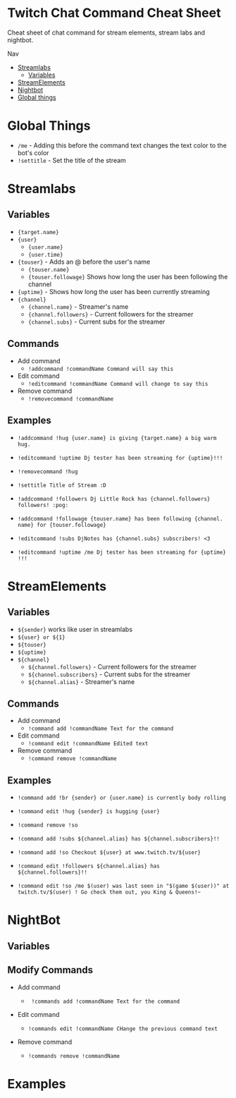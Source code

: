 # Twitch Chat Command Cheat Sheet
Cheat sheet of chat command for stream elements, stream labs and nightbot. 

Nav
* [Streamlabs](#streamlabs)
    * [Variables](#streamlabs#variables)
* [StreamElements](#streamElements)
* [Nightbot](#nightbot)
* [Global things](#global-things)

# Global Things
* ``` /me ``` - Adding this before the command text changes the text color to the bot's color
* ``` !settitle ``` - Set the title of the stream

# Streamlabs

## Variables
* ``` {target.name} ```
* ``` {user} ```
    * ``` {user.name} ```
    * ``` {user.time} ```
* ``` {touser} ``` - Adds an @ before the user's name
    * ``` {touser.name} ```
    * ``` {touser.followage} ``` Shows how long the user has been following the channel
* ``` {uptime} ``` - Shows how long the user has been currently streaming
* ``` {channel} ```
    * ``` {channel.name} ``` - Streamer's name
    * ``` {channel.followers} ``` - Current followers for the streamer
    * ``` {channel.subs} ``` - Current subs for the streamer
		

## Commands
* Add command
    * ```!addcommand !commandName Command will say this ```
* Edit command
    * ``` !editcommand !commandName Command will change to say this ```
* Remove command
    * ``` !removecommand !commandName ```

## Examples
* ``` !addcommand !hug {user.name} is giving {target.name} a big warm  hug. ```

* ``` !editcommand !uptime Dj tester has been streaming for {uptime}!!! ```
	
* ``` !removecommand !hug ```
	
* ``` !settitle Title of Stream :D ```

* ``` !addcommand !followers Dj Little Rock has {channel.followers}  followers! :pog: ```

* ``` !addcommand !followage {touser.name} has been following {channel. name} for {touser.followage} ```

* ``` !editcommand !subs DjNotes has {channel.subs} subscribers! <3 ```

* ``` !editcommand !uptime /me Dj tester has been streaming for {uptime} !!! ```

# StreamElements

## Variables
* ``` ${sender} ``` works like user in streamlabs
* ``` ${user} or ${1}  ```
* ``` ${touser}  ``` 
* ``` ${uptime} ```
* ``` ${channel} ```
    * ``` ${channel.followers} ``` - Current followers for the streamer
    * ``` ${channel.subscribers} ``` - Current subs for the streamer
    * ``` ${channel.alias} ``` - Streamer's name
 
## Commands
* Add command
    * ```!command add !commandName Text for the command ```
* Edit command
    * ```!command edit !commandName Edited text ```
* Remove command
    * ```!command remove !commandName  ```

## Examples
* ```!command add !br {sender} or {user.name} is currently body rolling ```

* ```!command edit !hug {sender} is hugging {user} ```

* ```!command remove !so ```

* ```!command add !subs ${channel.alias} has ${channel.subscribers}!! ```

* ```!command add !so Checkout ${user} at www.twitch.tv/${user} ```

* ```!command edit !followers ${channel.alias} has ${channel.followers}!! ```

* ```!command edit !so /me $(user) was last seen in "$(game $(user))" at twitch.tv/$(user) ! Go check them out, you King & Queens!~ ```

# NightBot
## Variables

## Modify Commands
* Add command
    * ``` !commands add !commandName Text for the command```

* Edit command
    * ``` !commands edit !commandName CHange the previous command text ```

* Remove command
    * ``` !commands remove !commandName ```

# Examples

